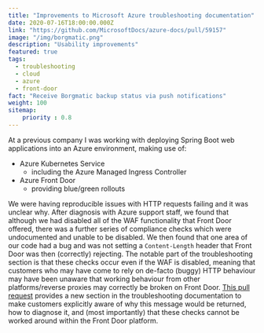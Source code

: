 ```yaml
---
title: "Improvements to Microsoft Azure troubleshooting documentation"
date: 2020-07-16T18:00:00.000Z
link: "https://github.com/MicrosoftDocs/azure-docs/pull/59157"
image: "/img/borgmatic.png"
description: "Usability improvements"
featured: true
tags:
  - troubleshooting
  - cloud
  - azure
  - front-door
fact: "Receive Borgmatic backup status via push notifications"
weight: 100
sitemap: 
    priority : 0.8
---
```


At a previous company I was working with deploying Spring Boot web applications into an Azure environment, making use of:

- Azure Kubernetes Service
  - including the Azure Managed Ingress Controller
- Azure Front Door
  - providing blue/green rollouts

We were having reproducible issues with HTTP requests failing and it was unclear why. After diagnosis with Azure support staff, we found that although we had disabled all of the WAF functionality that Front Door offered, there was a further series of compliance checks which were undocumented and unable to be disabled. We then found that one area of our code had a bug and was not setting a `Content-Length` header that Front Door was then (correctly) rejecting. The notable part of the troubleshooting section is that these checks occur even if the WAF is disabled, meaning that customers who may have come to rely on de-facto (buggy) HTTP behaviour may have been unaware that working behaviour from other platforms/reverse proxies may correctly be broken on Front Door. [This pull request](https://github.com/MicrosoftDocs/azure-docs/pull/59157) provides a new section in the troubleshooting documentation to make customers explicitly aware of why this message would be returned, how to diagnose it, and (most importantly) that these checks cannot be worked around within the Front Door platform.
